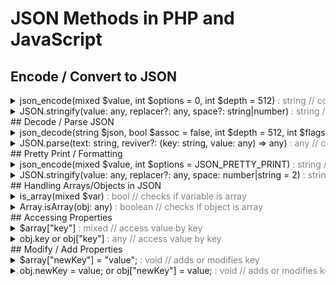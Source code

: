 # JSON Methods in PHP and JavaScript
## Encode / Convert to JSON
<details dir="ltr"><summary style="overflow-x: auto;white-space: nowrap;">
json_encode(mixed $value, int $options = 0, int $depth = 512)  
<span style="color:gray;">: string // converts value to JSON string</span>  
</summary>
<bdi class="fa">آرایه یا شیء را به JSON تبدیل می‌کند</bdi>
<pre style="font-size: 12px">
$person = ["name"=>"Ali","age"=>30];
echo json_encode($person); // {"name":"Ali","age":30}
</pre></details>
<details dir="ltr"><summary style="overflow-x: auto;white-space: nowrap;">
JSON.stringify(value: any, replacer?: any, space?: string|number)  
<span style="color:gray;">: string // converts object/array to JSON string</span>  
</summary>
<bdi class="fa">شیء یا آرایه را به رشته JSON تبدیل می‌کند</bdi>
<pre style="font-size: 12px">
let person = {name:"Ali", age:30};
console.log(JSON.stringify(person)); // {"name":"Ali","age":30}
</pre></details>
## Decode / Parse JSON
<details dir="ltr"><summary style="overflow-x: auto;white-space: nowrap;">
json_decode(string $json, bool $assoc = false, int $depth = 512, int $flags = 0)  
<span style="color:gray;">: mixed // converts JSON string to array or object</span>  
</summary>
<bdi class="fa">رشته JSON را به آرایه یا شیء تبدیل می‌کند</bdi>
<pre style="font-size: 12px">
$json = '{"name":"Ali","age":30}';
$data = json_decode($json, true); // as associative array
</pre></details>
<details dir="ltr"><summary style="overflow-x: auto;white-space: nowrap;">
JSON.parse(text: string, reviver?: (key: string, value: any) => any)  
<span style="color:gray;">: any // converts JSON string to object/array</span>  
</summary>
<bdi class="fa">رشته JSON را به شیء یا آرایه تبدیل می‌کند</bdi>
<pre style="font-size: 12px">
let json = '{"name":"Ali","age":30}';
let data = JSON.parse(json);
</pre></details>
## Pretty Print / Formatting
<details dir="ltr"><summary style="overflow-x: auto;white-space: nowrap;">
json_encode(mixed $value, int $options = JSON_PRETTY_PRINT)  
<span style="color:gray;">: string // JSON with indentation</span>  
</summary>
<bdi class="fa">تبدیل آرایه یا شیء به JSON با فرمت خوانا</bdi>
<pre style="font-size: 12px">
$person = ["name"=>"Ali","age"=>30];
echo json_encode($person, JSON_PRETTY_PRINT);
</pre></details>
<details dir="ltr"><summary style="overflow-x: auto;white-space: nowrap;">
JSON.stringify(value: any, replacer?: any, space: number|string = 2)  
<span style="color:gray;">: string // JSON with indentation</span>  
</summary>
<bdi class="fa">تبدیل شیء یا آرایه به JSON با فرمت خوانا</bdi>
<pre style="font-size: 12px">
let person = {name:"Ali", age:30};
console.log(JSON.stringify(person, null, 2));
</pre></details>
## Handling Arrays/Objects in JSON
<details dir="ltr"><summary style="overflow-x: auto;white-space: nowrap;">
is_array(mixed $var)  
<span style="color:gray;">: bool // checks if variable is array</span>  
</summary>
<bdi class="fa">بررسی می‌کند که متغیر آرایه است یا خیر</bdi>
<pre style="font-size: 12px">
$data = json_decode($json, true);
if (is_array($data)) { /* do something */ }
</pre></details>
<details dir="ltr"><summary style="overflow-x: auto;white-space: nowrap;">
Array.isArray(obj: any)  
<span style="color:gray;">: boolean // checks if object is array</span>  
</summary>
<bdi class="fa">بررسی می‌کند که آیا متغیر آرایه است یا خیر</bdi>
<pre style="font-size: 12px">
let data = JSON.parse(json);
console.log(Array.isArray(data)); // true/false
</pre></details>
## Accessing Properties
<details dir="ltr"><summary style="overflow-x: auto;white-space: nowrap;">
$array["key"]  
<span style="color:gray;">: mixed // access value by key</span>  
</summary>
<bdi class="fa">دسترسی به مقدار با کلید در آرایه/شیء PHP</bdi>
<pre style="font-size: 12px">
$data = json_decode($json, true);
echo $data["name"]; // Ali
</pre></details>
<details dir="ltr"><summary style="overflow-x: auto;white-space: nowrap;">
obj.key or obj["key"]  
<span style="color:gray;">: any // access value by key</span>  
</summary>
<bdi class="fa">دسترسی به مقدار با کلید در شیء JS</bdi>
<pre style="font-size: 12px">
let data = JSON.parse(json);
console.log(data.name); // Ali
</pre></details>
## Modify / Add Properties
<details dir="ltr"><summary style="overflow-x: auto;white-space: nowrap;">
$array["newKey"] = "value";  
<span style="color:gray;">: void // adds or modifies key</span>  
</summary>
<bdi class="fa">اضافه کردن یا تغییر مقدار کلید در آرایه/شیء PHP</bdi>
<pre style="font-size: 12px">
$data["city"] = "Tehran";
</pre></details>
<details dir="ltr"><summary style="overflow-x: auto;white-space: nowrap;">
obj.newKey = value; or obj["newKey"] = value;  
<span style="color:gray;">: void // adds or modifies key</span>  
</summary>
<bdi class="fa">اضافه کردن یا تغییر مقدار کلید در شیء JS</bdi>
<pre style="font-size: 12px">
data.city = "Tehran";
</pre></details>


